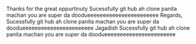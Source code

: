 Thanks for the great oppurtinuty
Sucessfully git hub ah clone panita machan you are super da doodueeeeeeeeeeeeeeeeeeeeeee
Regards,
Sucessfully git hub ah clone panita machan you are super da doodueeeeeeeeeeeeeeeeeeeeeee
Jagadish
Sucessfully git hub ah clone panita machan you are super da doodueeeeeeeeeeeeeeeeeeeeeee

